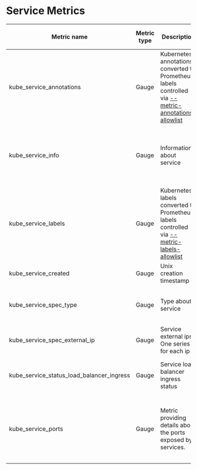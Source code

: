 # Service Metrics

| Metric name                               | Metric type | Description                                                                                                               | Unit (where applicable) | Labels/tags                                                                                                                                                                                                                                                       | Status       |
| ----------------------------------------- | ----------- | ------------------------------------------------------------------------------------------------------------------------- | ----------------------- | ----------------------------------------------------------------------------------------------------------------------------------------------------------------------------------------------------------------------------------------------------------------- | ------------ |
| kube_service_annotations                  | Gauge       | Kubernetes annotations converted to Prometheus labels controlled via [--metric-annotations-allowlist](../../developer/cli-arguments.md) |                         | `service`=&lt;service-name&gt; <br> `namespace`=&lt;service-namespace&gt; <br> `uid`=&lt;service-uid&gt; <br> `annotation_SERVICE_ANNOTATION`=&lt;SERVICE_ANNOTATION&gt;                                                                                          | EXPERIMENTAL |
| kube_service_info                         | Gauge       | Information about service                                                                                                 |                         | `service`=&lt;service-name&gt; <br> `namespace`=&lt;service-namespace&gt; <br> `uid`=&lt;service-uid&gt; <br> `cluster_ip`=&lt;service cluster ip&gt; <br> `external_name`=&lt;service external name&gt; <br> `external_traffic_policy`=&lt;service external traffic policy&gt; <br> `load_balancer_ip`=&lt;service load balancer ip&gt; | STABLE       |
| kube_service_labels                       | Gauge       | Kubernetes labels converted to Prometheus labels controlled via [--metric-labels-allowlist](../../developer/cli-arguments.md)           |                         | `service`=&lt;service-name&gt; <br> `namespace`=&lt;service-namespace&gt; <br> `uid`=&lt;service-uid&gt; <br> `label_SERVICE_LABEL`=&lt;SERVICE_LABEL&gt;                                                                                                         | STABLE       |
| kube_service_created                      | Gauge       | Unix creation timestamp                                                                                                   | seconds                 | `service`=&lt;service-name&gt; <br> `namespace`=&lt;service-namespace&gt; <br> `uid`=&lt;service-uid&gt;                                                                                                                                                          | STABLE       |
| kube_service_spec_type                    | Gauge       | Type about service                                                                                                        |                         | `service`=&lt;service-name&gt; <br> `namespace`=&lt;service-namespace&gt; <br> `uid`=&lt;service-uid&gt; <br> `type`=&lt;ClusterIP\|NodePort\|LoadBalancer\|ExternalName&gt;                                                                                      | STABLE       |
| kube_service_spec_external_ip             | Gauge       | Service external ips. One series for each ip                                                                              |                         | `service`=&lt;service-name&gt; <br> `namespace`=&lt;service-namespace&gt; <br> `uid`=&lt;service-uid&gt; <br> `external_ip`=&lt;external-ip&gt;                                                                                                                   | STABLE       |
| kube_service_status_load_balancer_ingress | Gauge       | Service load balancer ingress status                                                                                      |                         | `service`=&lt;service-name&gt; <br> `namespace`=&lt;service-namespace&gt; <br> `uid`=&lt;service-uid&gt; <br> `ip`=&lt;load-balancer-ingress-ip&gt; <br> `hostname`=&lt;load-balancer-ingress-hostname&gt;                                                        | STABLE       |
| kube_service_ports | Gauge       | Metric providing details about the ports exposed by services.                                                                                  |                         | `service`=&lt;service-name&gt; <br> `namespace`=&lt;service-namespace&gt; <br> `uid`=&lt;service-uid&gt; <br> `port_name`=&lt;service-port-name&gt; <br> `port_protocol`=&lt;service-port-protocol&gt; <br> `port_number`=&lt;service-port-number&gt; <br> `port_target`=&lt;service-port-target&gt; <br> `port_app_protocol`=&lt;service-port-appProtocol&gt; <br> `port_node_number`=&lt;service-node-port-number&gt;                                                      | EXPERIMENTAL       |
